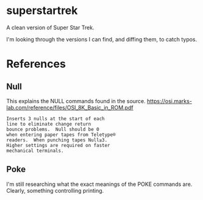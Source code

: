 # superstartrek
A clean version of Super Star Trek.

I'm looking through the versions I can find, and diffing them, to catch typos. 


# References

## Null

This explains the NULL commands found in the source.
https://osi.marks-lab.com/reference/files/OSI_8K_Basic_in_ROM.pdf
```
Inserts 3 nulls at the start of each
line to eliminate change return
bounce problems.  Null should be 0
when entering paper tapes from Teletype®
readers.  When punching tapes Null≥3.
Higher settings are required on faster
mechanical terminals.
```

## Poke
I'm still researching what the exact meanings of the POKE commands are. Clearly, something controlling printing.
